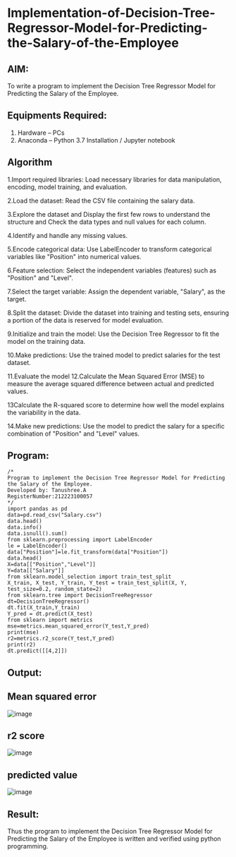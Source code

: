 # Implementation-of-Decision-Tree-Regressor-Model-for-Predicting-the-Salary-of-the-Employee

## AIM:
To write a program to implement the Decision Tree Regressor Model for Predicting the Salary of the Employee.

## Equipments Required:
1. Hardware – PCs
2. Anaconda – Python 3.7 Installation / Jupyter notebook

## Algorithm
1.Import required libraries: Load necessary libraries for data manipulation, encoding, model training, and evaluation.

2.Load the dataset: Read the CSV file containing the salary data.

3.Explore the dataset and Display the first few rows to understand the structure and Check the data types and null values for each column.

4.Identify and handle any missing values.

5.Encode categorical data: Use LabelEncoder to transform categorical variables like "Position" into numerical values.

6.Feature selection: Select the independent variables (features) such as "Position" and "Level".

7.Select the target variable: Assign the dependent variable, "Salary", as the target.

8.Split the dataset: Divide the dataset into training and testing sets, ensuring a portion of the data is reserved for model evaluation.

9.Initialize and train the model: Use the Decision Tree Regressor to fit the model on the training data.

10.Make predictions: Use the trained model to predict salaries for the test dataset.

11.Evaluate the model
12.Calculate the Mean Squared Error (MSE) to measure the average squared difference between actual and predicted values.

13Calculate the R-squared score to determine how well the model explains the variability in the data.

14.Make new predictions: Use the model to predict the salary for a specific combination of "Position" and "Level" values.

## Program:
```
/*
Program to implement the Decision Tree Regressor Model for Predicting the Salary of the Employee.
Developed by: Tanushree.A
RegisterNumber:212223100057  
*/
import pandas as pd
data=pd.read_csv("Salary.csv")
data.head()
data.info()
data.isnull().sum()
from sklearn.preprocessing import LabelEncoder
le = LabelEncoder()
data["Position"]=le.fit_transform(data["Position"])
data.head()
X=data[["Position","Level"]]
Y=data[["Salary"]]
from sklearn.model_selection import train_test_split
X_train, X_test, Y_train, Y_test = train_test_split(X, Y, test_size=0.2, random_state=2)
from sklearn.tree import DecisionTreeRegressor
dt=DecisionTreeRegressor()
dt.fit(X_train,Y_train)
Y_pred = dt.predict(X_test)
from sklearn import metrics
mse=metrics.mean_squared_error(Y_test,Y_pred)
print(mse)
r2=metrics.r2_score(Y_test,Y_pred)
print(r2)
dt.predict([[4,2]])
```

## Output:
## Mean squared error
![image](https://github.com/user-attachments/assets/c5b95cb0-3cef-4e8e-92a4-e04556ed9890)

## r2 score
![image](https://github.com/user-attachments/assets/941c1c2e-8f34-4939-afcb-f1771ff009e2)

## predicted value
![image](https://github.com/user-attachments/assets/d27d7128-8972-4b00-8a6b-2d4c0a776105)



## Result:
Thus the program to implement the Decision Tree Regressor Model for Predicting the Salary of the Employee is written and verified using python programming.
